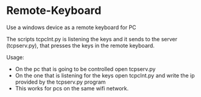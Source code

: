 # Remote-Keyboard
Use a windows device as a remote keyboard for PC

The scripts tcpclnt.py is listening the keys and it sends to the server (tcpserv.py), that presses the keys in the remote keyboard.

Usage:
- On the pc that is going to be controlled open tcpserv.py
- On the one that is listening for the keys open tcpclnt.py and write the ip provided by the tcpserv.py program
- This works for pcs on the same wifi network.

